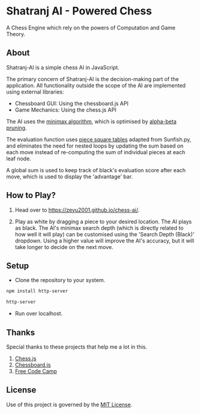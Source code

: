 # Shatranj AI - Powered Chess
A Chess Engine which rely on the powers of Computation and Game Theory.

## About
Shatranj-AI is a simple chess AI in JavaScript.

The primary concern of Shatranj-AI is the decision-making part of the application. All functionality outside the scope of the AI are implemented using external libraries:
- Chessboard GUI: Using the chessboard.js API
- Game Mechanics: Using the chess.js API

The AI uses the [minimax algorithm](https://en.wikipedia.org/wiki/Minimax), which is optimised by [alpha-beta pruning](https://en.wikipedia.org/wiki/Alpha%E2%80%93beta_pruning). 

The evaluation function uses [piece square tables](https://www.chessprogramming.org/Piece-Square_Tables) adapted from Sunfish.py, and eliminates the need for nested loops by updating the sum based on each move instead of re-computing the sum of individual pieces at each leaf node.

A global sum is used to keep track of black's evaluation score after each move, which is used to display the 'advantage' bar. 

## How to Play?
1. Head over to https://zeyu2001.github.io/chess-ai/.

2. Play as white by dragging a piece to your desired location. The AI plays as black. The AI's minimax search depth (which is directly related to how well it will play) can be customised using the 'Search Depth (Black)' dropdown. Using a higher value will improve the AI's accuracy, but it will take longer to decide on the next move.

## Setup

* Clone the repository to your system.
```bash
npm install http-server
```
```bash
http-server
```
* Run over localhost.



## Thanks

Special thanks to these projects that help me a lot in this.
1. [Chess.js](https://github.com/jhlywa/chess.js)
2. [Chessboard.js](https://chessboardjs.com)
3. [Free Code Camp](https://www.freecodecamp.org/news/simple-chess-ai-step-by-step-1d55a9266977/)
## License
Use of this project is governed by the [MIT License](LICENSE).
